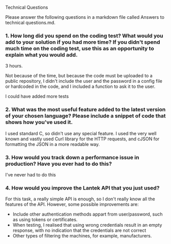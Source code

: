 Technical Questions

Please answer the following questions in a markdown file called Answers to technical questions.md.

### 1. How long did you spend on the coding test? What would you add to your solution if you had more time? If you didn't spend much time on the coding test, use this as an opportunity to explain what you would add.

3 hours. 

Not because of the time, but because the code must be uploaded to a public repository, I didn't include the user and the password in a config file or hardcoded in the code, and I included a function to ask it to the user.

I could have added more tests

### 2. What was the most useful feature added to the latest version of your chosen language? Please include a snippet of code that shows how you've used it.

I used standard C, so didn't use any special feature. I used the very well known and vastly used Curl library for the HTTP requests, and cJSON for formatting the JSON in a more readable way.

### 3. How would you track down a performance issue in production? Have you ever had to do this?
I've never had to do this

### 4. How would you improve the Lantek API that you just used?
For this task, a really simple API is enough, so I don't really know all the features of the API. However, some possible improvements are:
- Include other authentication methods appart from user/password, such as using tokens or certificates.
- When testing, I realised that using wrong credentials result in an empty response, with no indication that the credentials are not correct
- Other types of filtering the machines, for example, manufacturers.